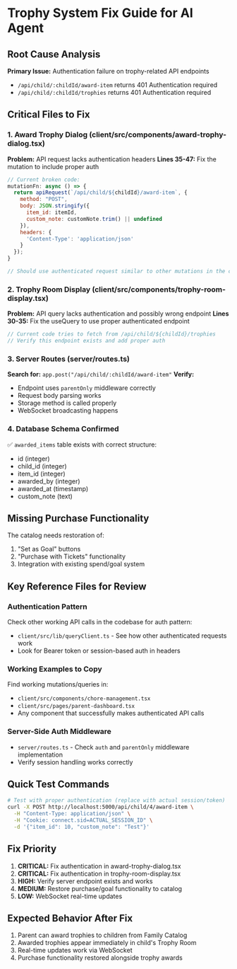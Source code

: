 # Trophy System Fix Guide for AI Agent

## Root Cause Analysis
**Primary Issue:** Authentication failure on trophy-related API endpoints
- `/api/child/:childId/award-item` returns 401 Authentication required
- `/api/child/:childId/trophies` returns 401 Authentication required

## Critical Files to Fix

### 1. Award Trophy Dialog (client/src/components/award-trophy-dialog.tsx)
**Problem:** API request lacks authentication headers
**Lines 35-47:** Fix the mutation to include proper auth
```javascript
// Current broken code:
mutationFn: async () => {
  return apiRequest(`/api/child/${childId}/award-item`, {
    method: "POST",
    body: JSON.stringify({
      item_id: itemId,
      custom_note: customNote.trim() || undefined
    }),
    headers: {
      'Content-Type': 'application/json'
    }
  });
}

// Should use authenticated request similar to other mutations in the codebase
```

### 2. Trophy Room Display (client/src/components/trophy-room-display.tsx)
**Problem:** API query lacks authentication and possibly wrong endpoint
**Lines 30-35:** Fix the useQuery to use proper authenticated endpoint
```javascript
// Current code tries to fetch from /api/child/${childId}/trophies
// Verify this endpoint exists and add proper auth
```

### 3. Server Routes (server/routes.ts)
**Search for:** `app.post("/api/child/:childId/award-item"`
**Verify:** 
- Endpoint uses `parentOnly` middleware correctly
- Request body parsing works
- Storage method is called properly
- WebSocket broadcasting happens

### 4. Database Schema Confirmed
✅ `awarded_items` table exists with correct structure:
- id (integer)
- child_id (integer) 
- item_id (integer)
- awarded_by (integer)
- awarded_at (timestamp)
- custom_note (text)

## Missing Purchase Functionality
The catalog needs restoration of:
1. "Set as Goal" buttons
2. "Purchase with Tickets" functionality  
3. Integration with existing spend/goal system

## Key Reference Files for Review

### Authentication Pattern
Check other working API calls in the codebase for auth pattern:
- `client/src/lib/queryClient.ts` - See how other authenticated requests work
- Look for Bearer token or session-based auth in headers

### Working Examples to Copy
Find working mutations/queries in:
- `client/src/components/chore-management.tsx`
- `client/src/pages/parent-dashboard.tsx` 
- Any component that successfully makes authenticated API calls

### Server-Side Auth Middleware
- `server/routes.ts` - Check `auth` and `parentOnly` middleware implementation
- Verify session handling works correctly

## Quick Test Commands
```bash
# Test with proper authentication (replace with actual session/token)
curl -X POST http://localhost:5000/api/child/4/award-item \
  -H "Content-Type: application/json" \
  -H "Cookie: connect.sid=ACTUAL_SESSION_ID" \
  -d '{"item_id": 10, "custom_note": "Test"}'
```

## Fix Priority
1. **CRITICAL:** Fix authentication in award-trophy-dialog.tsx
2. **CRITICAL:** Fix authentication in trophy-room-display.tsx  
3. **HIGH:** Verify server endpoint exists and works
4. **MEDIUM:** Restore purchase/goal functionality to catalog
5. **LOW:** WebSocket real-time updates

## Expected Behavior After Fix
1. Parent can award trophies to children from Family Catalog
2. Awarded trophies appear immediately in child's Trophy Room
3. Real-time updates work via WebSocket
4. Purchase functionality restored alongside trophy awards